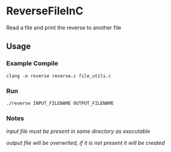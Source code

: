 # ReverseFileInC
Read a file and print the reverse to another file

## Usage
### Example Compile
`clang -o reverse reverse.c file_utils.c`
### Run
`./reverse INPUT_FILENAME OUTPUT_FILENAME`
### Notes
*input file must be present in same directory as executable*

*output file will be overwrited, if it is not present it will be created*
